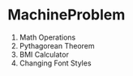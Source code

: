 # MachineProblem
1. Math Operations
2. Pythagorean Theorem
3. BMI Calculator
4. Changing Font Styles
#
